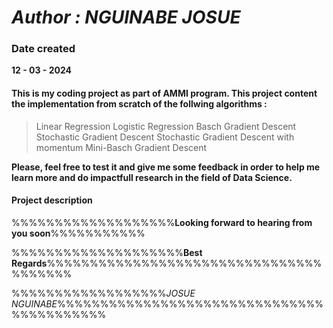 # _Author : NGUINABE JOSUE_

### Date created

 **12 - 03 - 2024**

#### This is my  coding project as part of AMMI program. This project content the implementation from scratch of the follwing algorithms :

> Linear Regression
> Logistic Regression
> Basch Gradient Descent
> Stochastic Gradient Descent
> Stochastic Gradient Descent with momentum
> Mini-Basch Gradient Descent

**Please, feel free to test it and give me some feedback in order to help me learn more and do impactfull research in the field of Data Science.**

#### Project description



%%%%%%%%%%%%%%%%%%%**Looking forward to hearing from you soon**%%%%%%%%%%%

%%%%%%%%%%%%%%%%%%%%**Best Regards**%%%%%%%%%%%%%%%%%%%%%%%%%%%%%%%%%%%%%%%

%%%%%%%%%%%%%%%%%%_JOSUE NGUINABE_%%%%%%%%%%%%%%%%%%%%%%%%%%%%%%%%%%%%%%%%%%

